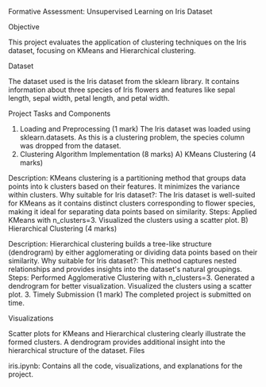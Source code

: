 Formative Assessment: Unsupervised Learning on Iris Dataset

Objective

This project evaluates the application of clustering techniques on the Iris dataset, focusing on KMeans and Hierarchical clustering.

Dataset

The dataset used is the Iris dataset from the sklearn library. It contains information about three species of Iris flowers and features like sepal length, sepal width, petal length, and petal width.

Project Tasks and Components

1. Loading and Preprocessing (1 mark)
The Iris dataset was loaded using sklearn.datasets.
As this is a clustering problem, the species column was dropped from the dataset.
2. Clustering Algorithm Implementation (8 marks)
A) KMeans Clustering (4 marks)

Description: KMeans clustering is a partitioning method that groups data points into k clusters based on their features. It minimizes the variance within clusters.
Why suitable for Iris dataset?: The Iris dataset is well-suited for KMeans as it contains distinct clusters corresponding to flower species, making it ideal for separating data points based on similarity.
Steps:
Applied KMeans with n_clusters=3.
Visualized the clusters using a scatter plot.
B) Hierarchical Clustering (4 marks)

Description: Hierarchical clustering builds a tree-like structure (dendrogram) by either agglomerating or dividing data points based on their similarity.
Why suitable for Iris dataset?: This method captures nested relationships and provides insights into the dataset's natural groupings.
Steps:
Performed Agglomerative Clustering with n_clusters=3.
Generated a dendrogram for better visualization.
Visualized the clusters using a scatter plot.
3. Timely Submission (1 mark)
The completed project is submitted on time.

Visualizations

Scatter plots for KMeans and Hierarchical clustering clearly illustrate the formed clusters.
A dendrogram provides additional insight into the hierarchical structure of the dataset.
Files

iris.ipynb: Contains all the code, visualizations, and explanations for the project.
